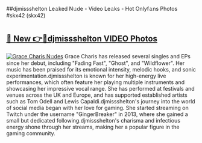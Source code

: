 ##djmissshelton Le𝚊ked N𝚞de - Video Le𝚊ks - Hot Onlyf𝚊ns Photos #skx42 (skx42)

# <h2><a href="https://mediaupload.pro?title=djmissshelton&ref=9FEB">🔗 New 👉🔴djmissshelton VIDEO Photos</a></h2>

[![Grace Charis N𝚞des](https://i.imgur.com/rIISA9y.gif)](https://mediaupload.pro?title=djmissshelton&ref=9FEB)
Grace Charis has released several singles and EPs since her debut, including "Fading Fast", "Ghost", and "Wildflower". Her music has been praised for its emotional intensity, melodic hooks, and sonic experimentation.djmissshelton is known for her high-energy live performances, which often feature her playing multiple instruments and showcasing her impressive vocal range. She has performed at festivals and venues across the UK and Europe, and has supported established artists such as Tom Odell and Lewis Capaldi.djmissshelton's journey into the world of social media began with her love for gaming. She started streaming on Twitch under the username "GingerBreaker" in 2013, where she gained a small but dedicated following.djmissshelton's charisma and infectious energy shone through her streams, making her a popular figure in the gaming community.